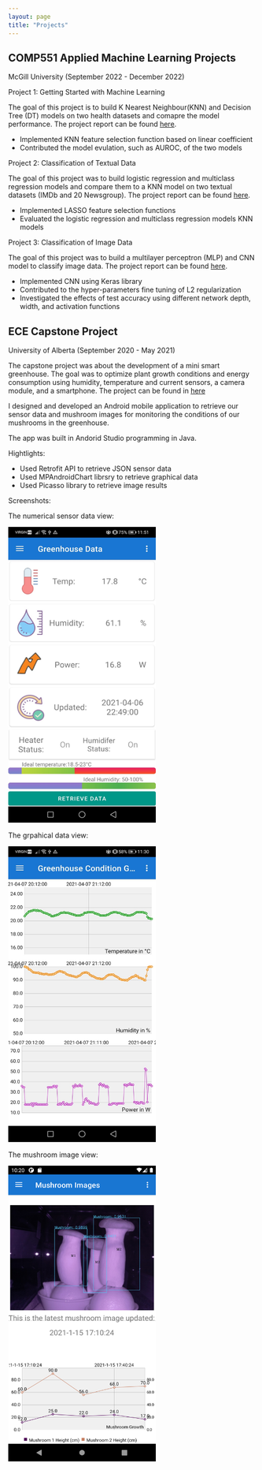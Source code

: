 ```yaml
---
layout: page
title: "Projects"
---
```


## COMP551 Applied Machine Learning Projects 
McGill University (September 2022 - December 2022)

Project 1: Getting Started with Machine Learning 

The goal of this project is to build K Nearest Neighbour(KNN) and Decision Tree (DT) models on two health datasets and comapre the model performance. The project report can be found [here](https://andrewcccc.github.io/assignment1_group_47.pdf).

* Implemented KNN feature selection function based on linear coefficient
* Contributed the model evulation, such as AUROC, of the two models


Project 2: Classification of Textual Data

The goal of this project was to build logistic regression and multiclass regression models and compare them to a KNN model on two textual datasets (IMDb and 20 Newsgroup). The project report can be found [here](https://andrewcccc.github.io/assignment2_group_47.pdf).
* Implemented LASSO feature selection functions
* Evaluated the logistic regression and multiclass regression models KNN models 


Project 3: Classification of Image Data

The goal of this project was to build a multilayer perceptron (MLP) and CNN model to classify image data. The project report can be found [here](https://andrewcccc.github.io/assignment3_group_47.pdf).

* Implemented CNN using Keras library 
* Contributed to the hyper-parameters fine tuning of L2 regularization
* Investigated the effects of test accuracy using different network depth, width, and activation functions 


## ECE Capstone Project 
University of Alberta (September 2020 - May 2021)

The capstone project was about the development of a mini smart greenhouse. The goal was to optimize plant growth conditions and energy consumption using humidity, temperature and current sensors, a camera module, and a smartphone. The project can be found in [here](https://github.com/andrewcccc/Greenhouse)

I designed and developed an Android mobile application to retrieve our sensor data and mushroom images for monitoring the conditions of our mushrooms in the greenhouse.

The app was built in Andorid Studio programming in Java.

Hightlights: 
* Used Retrofit API to retrieve JSON sensor data
* Used MPAndroidChart librsry to retrieve graphical data
* Used Picasso library to retrieve image results


Screenshots:

The numerical sensor data view:

<!-- ![rs](https://raw.githubusercontent.com/andrewcccc/andrewcccc.github.io/master/dataviewcopy.JPG) -->
<!-- <img src="https://github.com/andrewcccc/andrewcccc.github.io/blob/master/dataviewcopy.JPG" width="300" height="600" /> -->
<img src="https://raw.githubusercontent.com/andrewcccc/andrewcccc.github.io/master/dataviewcopy.JPG" width="300" height="600" />

The grpahical data view:

<img src="https://raw.githubusercontent.com/andrewcccc/andrewcccc.github.io/master/grahpviewcopy.JPG" width="300" height="600" />

The mushroom image view:

<img src="https://raw.githubusercontent.com/andrewcccc/andrewcccc.github.io/master/mushroomgrowthcopy.PNG" width="300" height="600" />
